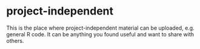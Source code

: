 # project-independent
This is the place where project-independent material can be uploaded, e.g. general R code. It can be anything you found useful and want to share with others.
